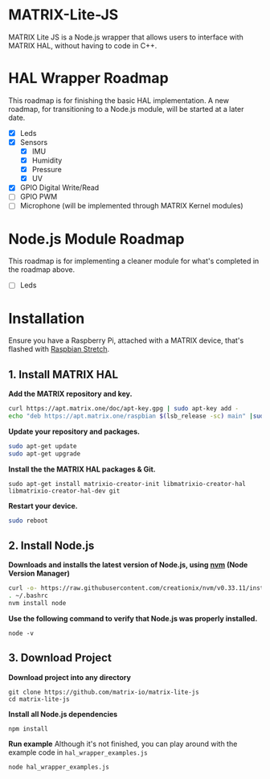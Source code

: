 # MATRIX-Lite-JS
 MATRIX Lite JS is a Node.js wrapper that allows users to interface with MATRIX HAL, without having to code in C++.

# HAL Wrapper Roadmap
This roadmap is for finishing the basic HAL implementation. A new roadmap, for transitioning to a Node.js module, will be started at a later date.
- [x] Leds
- [x] Sensors
  - [x] IMU
  - [x] Humidity
  - [x] Pressure
  - [x] UV
- [x] GPIO Digital Write/Read
- [ ] GPIO PWM
- [ ] Microphone (will be implemented through MATRIX Kernel modules)

# Node.js Module Roadmap
This roadmap is for implementing a cleaner module for what's completed in the roadmap above.
- [ ] Leds

# Installation
Ensure you have a Raspberry Pi, attached with a MATRIX device, that's flashed with [Raspbian Stretch](https://www.raspberrypi.org/blog/raspbian-stretch/).

## 1. Install MATRIX HAL
**Add the MATRIX repository and key.**
```bash
curl https://apt.matrix.one/doc/apt-key.gpg | sudo apt-key add -
echo "deb https://apt.matrix.one/raspbian $(lsb_release -sc) main" |sudo tee /etc/apt/sources.list.d/matrixlabs.list
```
**Update your repository and packages.**
```bash
sudo apt-get update
sudo apt-get upgrade
```
**Install the the MATRIX HAL packages & Git.**
```
sudo apt-get install matrixio-creator-init libmatrixio-creator-hal libmatrixio-creator-hal-dev git
```
**Restart your device.**
```bash
sudo reboot
```

## 2. Install Node.js
**Downloads and installs the latest version of Node.js, using [nvm](https://github.com/creationix/nvm) (Node Version Manager)**
```bash
curl -o- https://raw.githubusercontent.com/creationix/nvm/v0.33.11/install.sh | bash
. ~/.bashrc
nvm install node
```
**Use the following command to verify that Node.js was properly installed.**
```
node -v
```

## 3. Download Project
**Download project into any directory**
```
git clone https://github.com/matrix-io/matrix-lite-js
cd matrix-lite-js
```

**Install all Node.js dependencies**
```
npm install
```

**Run example**
Although it's not finished, you can play around with the example code in `hal_wrapper_examples.js`
```
node hal_wrapper_examples.js
```
